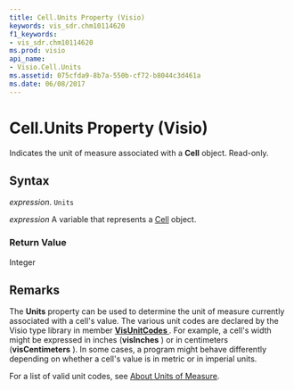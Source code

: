 ```yaml
---
title: Cell.Units Property (Visio)
keywords: vis_sdr.chm10114620
f1_keywords:
- vis_sdr.chm10114620
ms.prod: visio
api_name:
- Visio.Cell.Units
ms.assetid: 075cfda9-8b7a-550b-cf72-b8044c3d461a
ms.date: 06/08/2017
---
```



# Cell.Units Property (Visio)

Indicates the unit of measure associated with a  **Cell** object. Read-only.


## Syntax

 _expression_. `Units`

 _expression_ A variable that represents a [Cell](./Visio.Cell.md) object.


### Return Value

Integer


## Remarks

The  **Units** property can be used to determine the unit of measure currently associated with a cell's value. The various unit codes are declared by the Visio type library in member **[VisUnitCodes ](Visio.visunitcodes.md)** . For example, a cell's width might be expressed in inches (**visInches** ) or in centimeters (**visCentimeters** ). In some cases, a program might behave differently depending on whether a cell's value is in metric or in imperial units.

For a list of valid unit codes, see [About Units of Measure](../visio/Concepts/about-units-of-measure-visio.md).


